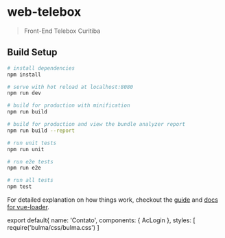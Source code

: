 # web-telebox

> Front-End Telebox Curitiba

## Build Setup

``` bash
# install dependencies
npm install

# serve with hot reload at localhost:8080
npm run dev

# build for production with minification
npm run build

# build for production and view the bundle analyzer report
npm run build --report

# run unit tests
npm run unit

# run e2e tests
npm run e2e

# run all tests
npm test
```

For detailed explanation on how things work, checkout the [guide](http://vuejs-templates.github.io/webpack/) and [docs for vue-loader](http://vuejs.github.io/vue-loader).

export default{
  name: 'Contato',
  components: { AcLogin },
  styles: [
    require('bulma/css/bulma.css')
  ]
